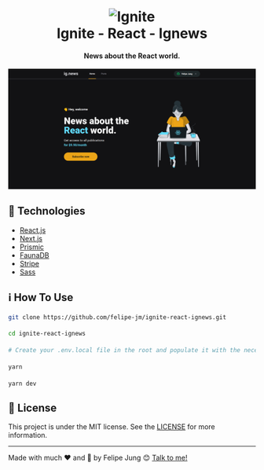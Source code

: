 <h1 align="center">
    <img width="120" alt="Ignite" src="https://res.cloudinary.com/dqcqifjms/image/upload/v1615216700/felipejung/ignite.png" />
    <br>
    Ignite - React - Ignews
</h1>

<h4 align="center">
  News about the React world.
</h4>

![App image](./app.png)

## :rocket: Technologies

- [React.js](https://reactjs.org/)
- [Next.js](https://nextjs.org)
- [Prismic](https://prismic.io)
- [FaunaDB](https://fauna.com)
- [Stripe](https://stripe.com)
- [Sass](https://sass-lang.com)

## :information_source: How To Use

```bash
git clone https://github.com/felipe-jm/ignite-react-ignews.git

cd ignite-react-ignews

# Create your .env.local file in the root and populate it with the necessary enviromental variables

yarn

yarn dev
```

## :memo: License

This project is under the MIT license. See the [LICENSE](https://github.com/felipe-jm/ignite-react-ignews/blob/master/LICENSE) for more information.

---

Made with much :heart: and :muscle: by Felipe Jung :blush: <a href="https://www.linkedin.com/in/felipe-jung/">Talk to me!</a>
